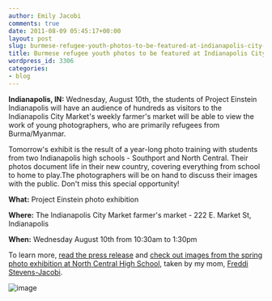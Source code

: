 ```yaml
---
author: Emily Jacobi
comments: true
date: 2011-08-09 05:45:17+00:00
layout: post
slug: burmese-refugee-youth-photos-to-be-featured-at-indianapolis-city-market
title: Burmese refugee youth photos to be featured at Indianapolis City Market
wordpress_id: 3306
categories:
- blog
---
```


**Indianapolis, IN:** Wednesday, August 10th, the students of Project Einstein Indianapolis will have an audience of hundreds as visitors to the Indianapolis City Market's weekly farmer's market will be able to view the work of young photographers, who are primarily refugees from Burma/Myanmar.

Tomorrow's exhibit is the result of a year-long photo training with students from two Indianapolis high schools - Southport and North Central. Their photos document life in their new country, covering everything from school to home to play.The photographers will be on hand to discuss their images with the public. Don't miss this special opportunity!

**What:** Project Einstein photo exhibition

**Where:** The Indianapolis City Market farmer's market - 222 E. Market St, Indianapolis

**When:** Wednesday August 10th from 10:30am to 1:30pm

To learn more, [read the press release](http://www.scribd.com/doc/61367176/Press-Release-Photo-Exhibit-August-10th-at-Indianapolis-City-Market) and [check out images from the spring photo exhibition at North Central High School](https://secure.flickr.com/photos/digitaldemocracy/sets/72157626528398141/with/5712549234/), taken by my mom, [Freddi Stevens-Jacobi](http://www.freddistevensjacobi.com).

![image](http://farm4.static.flickr.com/3387/5712555382_bd850b65c1_b.jpg)
